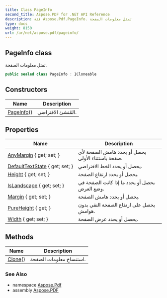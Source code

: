 ```yaml
---
title: Class PageInfo
second_title: Aspose.PDF for .NET API Reference
description: فئة Aspose.Pdf.PageInfo. تمثل معلومات الصفحة
type: docs
weight: 8150
url: /ar/net/aspose.pdf/pageinfo/
---
```

## PageInfo class

تمثل معلومات الصفحة.

```csharp
public sealed class PageInfo : ICloneable
```

## Constructors

| Name | Description |
| --- | --- |
| [PageInfo](pageinfo/)() | المُنشئ الافتراضي. |

## Properties

| Name | Description |
| --- | --- |
| [AnyMargin](../../aspose.pdf/pageinfo/anymargin/) { get; set; } | يحصل أو يحدد هامش الصفحة لأي صفحة باستثناء الأولى. |
| [DefaultTextState](../../aspose.pdf/pageinfo/defaulttextstate/) { get; set; } | يحصل أو يحدد الخط الافتراضي. |
| [Height](../../aspose.pdf/pageinfo/height/) { get; set; } | يحصل أو يحدد ارتفاع الصفحة. |
| [IsLandscape](../../aspose.pdf/pageinfo/islandscape/) { get; set; } | يحصل أو يحدد ما إذا كانت الصفحة في وضع العرض. |
| [Margin](../../aspose.pdf/pageinfo/margin/) { get; set; } | يحصل أو يحدد هامش الصفحة. |
| [PureHeight](../../aspose.pdf/pageinfo/pureheight/) { get; } | يحصل على ارتفاع الصفحة النقي بدون هوامش. |
| [Width](../../aspose.pdf/pageinfo/width/) { get; set; } | يحصل أو يحدد عرض الصفحة. |

## Methods

| Name | Description |
| --- | --- |
| [Clone](../../aspose.pdf/pageinfo/clone/)() | استنساخ معلومات الصفحة. |

### See Also

* namespace [Aspose.Pdf](../../aspose.pdf/)
* assembly [Aspose.PDF](../../)